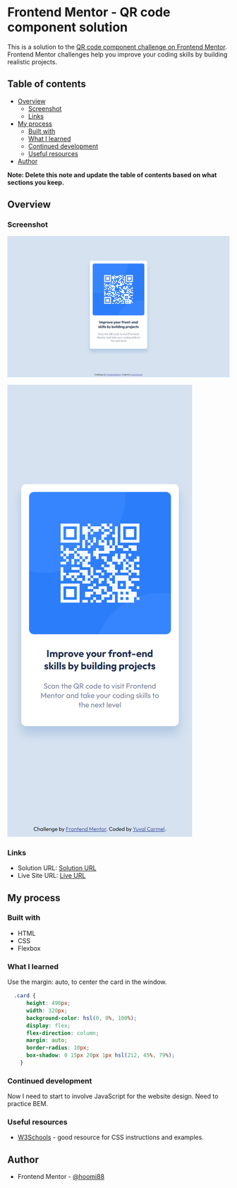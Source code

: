 # Frontend Mentor - QR code component solution

This is a solution to the [QR code component challenge on Frontend Mentor](https://www.frontendmentor.io/challenges/qr-code-component-iux_sIO_H). Frontend Mentor challenges help you improve your coding skills by building realistic projects. 

## Table of contents

- [Overview](#overview)
  - [Screenshot](#screenshot)
  - [Links](#links)
- [My process](#my-process)
  - [Built with](#built-with)
  - [What I learned](#what-i-learned)
  - [Continued development](#continued-development)
  - [Useful resources](#useful-resources)
- [Author](#author)

**Note: Delete this note and update the table of contents based on what sections you keep.**

## Overview

### Screenshot

![Desktop](./result/Desktop.png)

![Mobile](./result/Mobile.png)

### Links

- Solution URL: [Solution URL](https://github.com/hoomi88/qr-code-component-main)
- Live Site URL: [Live URL](https://hoomi88.github.io/qr-code-component-main/)

## My process

### Built with

- HTML
- CSS
- Flexbox

### What I learned

Use the margin: auto, to center the card in the window.

```css
  .card {
      height: 490px;
      width: 320px;
      background-color: hsl(0, 0%, 100%);
      display: flex;
      flex-direction: column;
      margin: auto;
      border-radius: 10px;
      box-shadow: 0 15px 20px 1px hsl(212, 45%, 79%);
    }
```

### Continued development

Now I need to start to involve JavaScript for the website design. Need to practice BEM.

### Useful resources

- [W3Schools](https://www.w3schools.com/) - good resource for CSS instructions and examples.

## Author

- Frontend Mentor - [@hoomi88](https://www.frontendmentor.io/profile/hoomi88)



